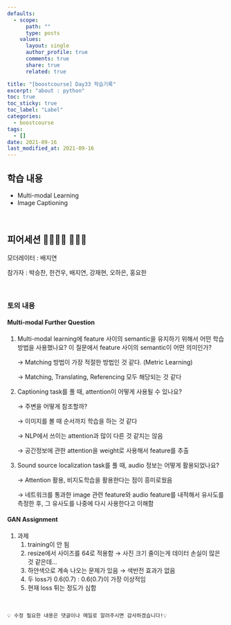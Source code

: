 ```yaml
---
defaults:
  - scope:
      path: ""
      type: posts
    values:
      layout: single
      author_profile: true
      comments: true
      share: true
      related: true

title: "[boostcourse] Day33 학습기록"
excerpt: "about : python"
toc: true
toc_sticky: true
toc_label: "Label"
categories:
  - boostcourse
tags:
  - []
date: 2021-09-16
last_modified_at: 2021-09-16
---
```


## 학습 내용

- Multi-modal Learning
- Image Captioning

<br>

## 피어세션 👨‍👨‍👦‍👦 👨‍👨‍👦

모더레이터 : 배지연

참가자 : 박승찬, 한건우, 배지연, 강재현, 오하은, 홍요한

<br>

### 토의 내용

#### Multi-modal Further Question

1. Multi-modal learning에 feature 사이의 semantic을 유지하기 위해서 어떤 학습방법을 사용했나요? 이 질문에서 feature 사이의 semantic이 어떤 의미인가?

    → Matching 방법이 가장 적절한 방법인 것 같다. (Metric Learning) 

    → Matching, Translating, Referencing 모두 해당되는 것 같다

2. Captioning task를 풀 때, attention이 어떻게 사용될 수 있나요?

    → 주변을 어떻게 참조할까?

    → 이미지를 볼 때 순서까지 학습을 하는 것 같다

    → NLP에서 쓰이는 attention과 많이 다른 것 같지는 않음

    → 공간정보에 관한 attention을 weight로 사용해서 feature를 추출

3. Sound source localization task를 풀 때, audio 정보는 어떻게 활용되었나요?

    → Attention 활용, 비지도학습을 활용한다는 점이 흥미로웠음

    → 네트워크를 통과한 image 관련 feature와 audio feature를 내적해서 유사도를 측정한 후, 그 유사도를 나중에 다시 사용한다고 이해함

#### GAN Assignment

1. 과제
    1. training이 안 됨
    2. resize에서 사이즈를 64로 적용함 → 사진 크기 줄이는게 데이터 손실이 많은 것 같은데...
    3. 하얀색으로 계속 나오는 문제가 있음 → 색반전 효과가 없음 
    4. 두 loss가 0.6(0.7) : 0.6(0.7)이 가장 이상적임
    5. 현재 loss 튀는 정도가 심함
    
<br>

```
💡 수정 필요한 내용은 댓글이나 메일로 알려주시면 감사하겠습니다!💡 
```
